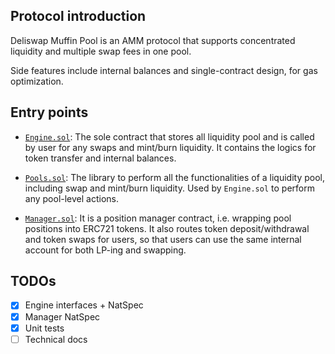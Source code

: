 ## Protocol introduction

Deliswap Muffin Pool is an AMM protocol that supports concentrated liquidity and multiple swap fees in one pool.

Side features include internal balances and single-contract design, for gas optimization.

## Entry points

- [`Engine.sol`](./contracts/Engine.sol): The sole contract that stores all liquidity pool and is called by user for any swaps and mint/burn liquidity. It contains the logics for token transfer and internal balances.

- [`Pools.sol`](./contracts/libraries/Pools.sol): The library to perform all the functionalities of a liquidity pool, including swap and mint/burn liquidity. Used by `Engine.sol` to perform any pool-level actions.

- [`Manager.sol`](./contracts/periphery/Manager.sol): It is a position manager contract, i.e. wrapping pool positions into ERC721 tokens. It also routes token deposit/withdrawal and token swaps for users, so that users can use the same internal account for both LP-ing and swapping.

## TODOs

- [x] Engine interfaces + NatSpec
- [x] Manager NatSpec
- [x] Unit tests
- [ ] Technical docs
